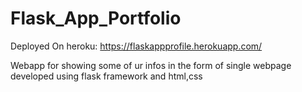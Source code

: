 # Flask_App_Portfolio
Deployed On heroku:
https://flaskappprofile.herokuapp.com/

Webapp for showing some of ur infos in the form of single webpage developed using flask framework and html,css

